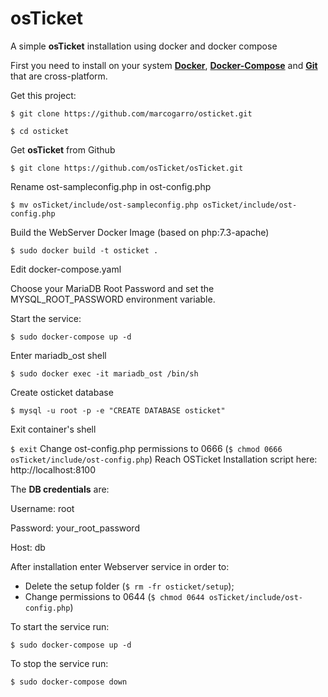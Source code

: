 # osTicket
A simple **osTicket** installation using docker and docker compose

First you need to install on your system **[Docker](https://www.docker.com/get-started)**, **[Docker-Compose](https://docs.docker.com/compose/install/)** and **[Git](https://git-scm.com/downloads)** that are cross-platform.

Get this project:

`$ git clone https://github.com/marcogarro/osticket.git`

`$ cd osticket`

Get **osTicket** from Github

`$ git clone https://github.com/osTicket/osTicket.git`

Rename ost-sampleconfig.php in ost-config.php

`$ mv osTicket/include/ost-sampleconfig.php osTicket/include/ost-config.php`

Build the WebServer Docker Image (based on php:7.3-apache)

`$ sudo docker build -t osticket .`

Edit docker-compose.yaml

Choose your MariaDB Root Password and set the MYSQL_ROOT_PASSWORD environment variable.

Start the service:

`$ sudo docker-compose up -d` 

Enter mariadb_ost shell

`$ sudo docker exec -it mariadb_ost /bin/sh`

Create osticket database

`$ mysql -u root -p -e "CREATE DATABASE osticket"`

Exit container's shell

`$ exit`
Change ost-config.php permissions to 0666 (`$ chmod 0666 osTicket/include/ost-config.php`)
Reach OSTicket Installation script here: http://localhost:8100

The **DB credentials** are: 

Username: root

Password: your_root_password

Host: db

After installation enter Webserver service in order to: 

- Delete the setup folder (`$ rm -fr osticket/setup`); 
- Change permissions to 0644 (`$ chmod 0644 osTicket/include/ost-config.php`)

To start the service run: 

`$ sudo docker-compose up -d`

To stop the service run:

`$ sudo docker-compose down`
